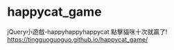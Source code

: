 # happycat_game
jQuery小遊戲-happyhappyhappycat
點擊貓咪十次就贏了!
https://tingguoguoguo.github.io/happycat_game/
